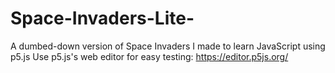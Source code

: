 # Space-Invaders-Lite-
A dumbed-down version of Space Invaders I made to learn JavaScript using p5.js
Use p5.js's web editor for easy testing: https://editor.p5js.org/

